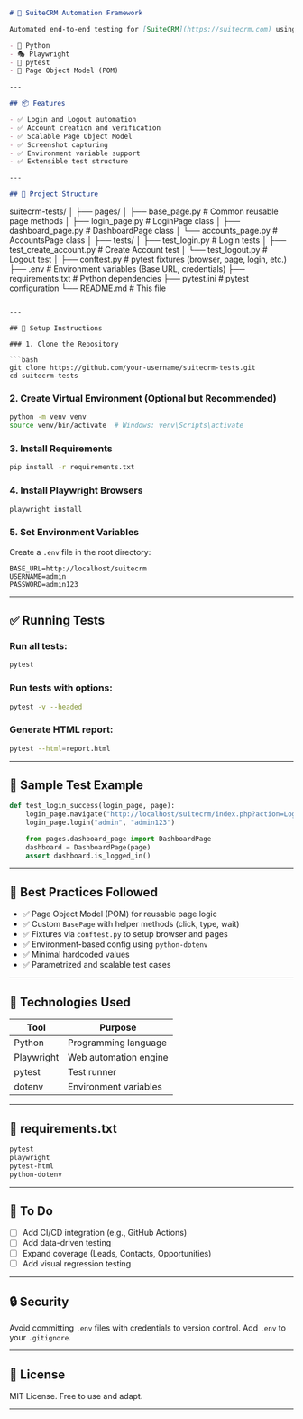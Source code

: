 ```markdown
# 🤖 SuiteCRM Automation Framework

Automated end-to-end testing for [SuiteCRM](https://suitecrm.com) using:

- 🐍 Python
- 🎭 Playwright
- 🧪 pytest
- 🧱 Page Object Model (POM)

---

## 📦 Features

- ✅ Login and Logout automation
- ✅ Account creation and verification
- ✅ Scalable Page Object Model
- ✅ Screenshot capturing
- ✅ Environment variable support
- ✅ Extensible test structure

---

## 📂 Project Structure

```

suitecrm-tests/
│
├── pages/
│   ├── base_page.py           # Common reusable page methods
│   ├── login_page.py          # LoginPage class
│   ├── dashboard_page.py      # DashboardPage class
│   └── accounts_page.py       # AccountsPage class
│
├── tests/
│   ├── test_login.py          # Login tests
│   ├── test_create_account.py # Create Account test
│   └── test_logout.py         # Logout test
│
├── conftest.py                # pytest fixtures (browser, page, login, etc.)
├── .env                       # Environment variables (Base URL, credentials)
├── requirements.txt           # Python dependencies
├── pytest.ini                 # pytest configuration
└── README.md                  # This file

````

---

## 🚀 Setup Instructions

### 1. Clone the Repository

```bash
git clone https://github.com/your-username/suitecrm-tests.git
cd suitecrm-tests
````

### 2. Create Virtual Environment (Optional but Recommended)

```bash
python -m venv venv
source venv/bin/activate  # Windows: venv\Scripts\activate
```

### 3. Install Requirements

```bash
pip install -r requirements.txt
```

### 4. Install Playwright Browsers

```bash
playwright install
```

### 5. Set Environment Variables

Create a `.env` file in the root directory:

```env
BASE_URL=http://localhost/suitecrm
USERNAME=admin
PASSWORD=admin123
```

---

## ✅ Running Tests

### Run all tests:

```bash
pytest
```

### Run tests with options:

```bash
pytest -v --headed
```

### Generate HTML report:

```bash
pytest --html=report.html
```

---

## 🧪 Sample Test Example

```python
def test_login_success(login_page, page):
    login_page.navigate("http://localhost/suitecrm/index.php?action=Login")
    login_page.login("admin", "admin123")

    from pages.dashboard_page import DashboardPage
    dashboard = DashboardPage(page)
    assert dashboard.is_logged_in()
```

---

## 🧠 Best Practices Followed

* ✅ Page Object Model (POM) for reusable page logic
* ✅ Custom `BasePage` with helper methods (click, type, wait)
* ✅ Fixtures via `conftest.py` to setup browser and pages
* ✅ Environment-based config using `python-dotenv`
* ✅ Minimal hardcoded values
* ✅ Parametrized and scalable test cases

---

## 📘 Technologies Used

| Tool       | Purpose               |
| ---------- | --------------------- |
| Python     | Programming language  |
| Playwright | Web automation engine |
| pytest     | Test runner           |
| dotenv     | Environment variables |

---

## 📃 requirements.txt

```txt
pytest
playwright
pytest-html
python-dotenv
```

---

## 🧼 To Do

* [ ] Add CI/CD integration (e.g., GitHub Actions)
* [ ] Add data-driven testing
* [ ] Expand coverage (Leads, Contacts, Opportunities)
* [ ] Add visual regression testing

---

## 🔒 Security

Avoid committing `.env` files with credentials to version control. Add `.env` to your `.gitignore`.

---

## 🧾 License

MIT License. Free to use and adapt.

---